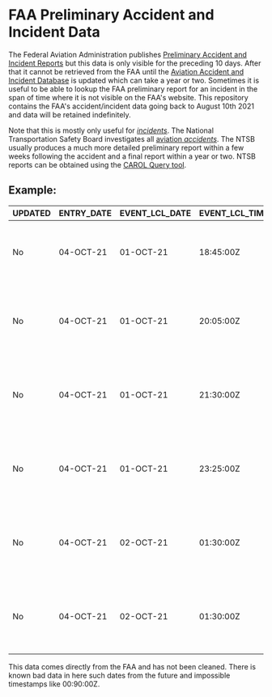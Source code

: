 # FAA Preliminary Accident and Incident Data
The Federal Aviation Administration publishes [Preliminary Accident and Incident Reports](https://www.asias.faa.gov/apex/f?p=100:93:::NO:::) but this data is only visible for the preceding 10 days. After that it cannot be retrieved from the FAA until the [Aviation Accident and Incident Database](https://www.asias.faa.gov/apex/f?p=100:12:::NO:::) is updated which can take a year or two. Sometimes it is useful to be able to lookup the FAA preliminary report for an incident in the span of time where it is not visible on the FAA's website. This repository contains the FAA's accident/incident data going back to August 10th 2021 and data will be retained indefinitely.

Note that this is mostly only useful for [*incidents*](https://www.law.cornell.edu/cfr/text/49/830.2). The National Transportation Safety Board investigates all [aviation *accidents*](https://www.law.cornell.edu/cfr/text/49/830.2). The NTSB usually produces a much more detailed preliminary report within a few weeks following the accident and a final report within a year or two. NTSB reports can be obtained using the [CAROL Query tool](https://data.ntsb.gov/carol-main-public/basic-search).

## Example:

| UPDATED | ENTRY_DATE | EVENT_LCL_DATE | EVENT_LCL_TIME | LOC_CITY_NAME | LOC_STATE_NAME | LOC_CNTRY_NAME | RMK_TEXT                                                                    | EVENT_TYPE_DESC | FSDO_DESC            | REGIST_NBR | FLT_NBR | ACFT_OPRTR        | ACFT_MAKE_NAME | ACFT_MODEL_NAME | ACFT_MISSING_FLAG | ACFT_DMG_DESC | FLT_ACTIVITY | FLT_PHASE             | FAR_PART | MAX_INJ_LVL | FATAL_FLAG | FLT_CRW_INJ_NONE | FLT_CRW_INJ_MINOR | FLT_CRW_INJ_SERIOUS | FLT_CRW_INJ_FATAL | FLT_CRW_INJ_UNK | CBN_CRW_INJ_NONE | CBN_CRW_INJ_MINOR | CBN_CRW_INJ_SERIOUS | CBN_CRW_INJ_FATAL | CBN_CRW_INJ_UNK | PAX_INJ_NONE | PAX_INJ_MINOR | PAX_INJ_SERIOUS | PAX_INJ_FATAL | PAX_INJ_UNK | GRND_INJ_NONE | GRND_INJ_MINOR | GRND_INJ_SERIOUS | GRND_INJ_FATAL | GRND_INJ_UNK |
| ------- | ---------- | -------------- | -------------- | ------------- | -------------- | -------------- | --------------------------------------------------------------------------- | --------------- | -------------------- | ---------- | ------- | ----------------- | -------------- | --------------- | ----------------- | ------------- | ------------ | --------------------- | -------- | ----------- | ---------- | ---------------- | ----------------- | ------------------- | ----------------- | --------------- | ---------------- | ----------------- | ------------------- | ----------------- | --------------- | ------------ | ------------- | --------------- | ------------- | ----------- | ------------- | -------------- | ---------------- | -------------- | ------------ |
| No      | 04-OCT-21  | 01-OCT-21      | 18:45:00Z      | POTTSTOWN     | PENNSYLVANIA   | UNITED STATES  | AIRCRAFT GROUND LOOPED ON LANDING, POTTSTOWN, PA.                           | ACCIDENT        | ALLENTOWN FSDO       | N329CC     |         |                   | CULPS SPECIAL  | SOPWITH         | No                | SUBSTANTIAL   | PERSONAL     | LANDING (LDG)         | 91.0     | NONE        | No         | 1.0              | 0                 | 0                   | 0                 | 0.0             | 0                | 0                 | 0                   | 0                 | 0               | 0.0          | 0             | 0               | 0             | 0           | 0             | 0              | 0                | 0              | 0            |
| No      | 04-OCT-21  | 01-OCT-21      | 20:05:00Z      | PHILADELPHIA  | PENNSYLVANIA   | UNITED STATES  | AIRCRAFT STRUCK A BIRD DAMAGING #1 ENGINE, PHILADELPHIA, PA.                | INCIDENT        | PHILADELPHIA FSDO    | N917UY     | AAL2531 | AMERICAN AIRLINES | AIRBUS         | A321            | No                | MINOR         | COMMERCIAL   | TAKEOFF (TOF)         | 121.0    | NONE        | No         | 2.0              | 0                 | 0                   | 0                 | 0.0             | 4                | 0                 | 0                   | 0                 | 0               | 195.0        | 0             | 0               | 0             | 0           | 0             | 0              | 0                | 0              | 0            |
| No      | 04-OCT-21  | 01-OCT-21      | 21:30:00Z      | GRAND FORKS   | NORTH DAKOTA   | UNITED STATES  | AIRCRAFT DURING LANDING INCURRED A TAIL STRIKE, GRAND FORKS, ND.            | INCIDENT        | FARGO FSDO           | N770ND     |         |                   | PIPER          | PA28            | No                | UNKNOWN       | INSTRUCTION  | LANDING (LDG)         | 91.0     | NONE        | No         | 1.0              | 0                 | 0                   | 0                 | 0.0             | 0                | 0                 | 0                   | 0                 | 0               | 1.0          | 0             | 0               | 0             | 0           | 0             | 0              | 0                | 0              | 0            |
| No      | 04-OCT-21  | 01-OCT-21      | 23:25:00Z      | LOUISVILLE    | KENTUCKY       | UNITED STATES  | AIRCRAFT LANDED AND VEERED OFF RUNWAY INTO THE GRASS, LOUISVILLE, KY.       | INCIDENT        | LOUISVILLE FSDO      | N456SP     |         |                   | CESSN          | 172             | No                | UNKNOWN       | PERSONAL     | LANDING (LDG)         | 91.0     | UNKNOWN     | No         | 0.0              | 0                 | 0                   | 0                 | 1.0             | 0                | 0                 | 0                   | 0                 | 0               | 0.0          | 0             | 0               | 0             | 0           | 0             | 0              | 0                | 0              | 0            |
| No      | 04-OCT-21  | 02-OCT-21      | 01:30:00Z      | CHICAGO       | ILLINOIS       | UNITED STATES  | AIRCRAFT PULLING INTO GATE AND STRUCK THE WINGTIP OF RPA3594, CHICAGO, IL.  | INCIDENT        | GREATER CHICAGO FSDO | N141SY     | SKW5845 | SKYWEST AIRLINES  | EMBRAER        | ERJ170          | No                | MINOR         | COMMERCIAL   | PUSHBACK/TOWING (PBT) | 121.0    | NONE        | No         | 2.0              | 0                 | 0                   | 0                 | 0.0             | 2                | 0                 | 0                   | 0                 | 0               | 47.0         | 0             | 0               | 0             | 0           | 0             | 0              | 0                | 0              | 0            |
| No      | 04-OCT-21  | 02-OCT-21      | 01:30:00Z      | CHICAGO       | ILLINOIS       | UNITED STATES  | AIRCRAFT WAS PUSHING BACK FROM GATE AND WAS STRUCK BY SKW5845, CHICAGO, IL. | INCIDENT        | GREATER CHICAGO FSDO | N730YX     | RPA3594 | REPUBLIC AIRWAYS  | EMBRAER        | E175            | No                | MINOR         | COMMERCIAL   | PUSHBACK/TOWING (PBT) | 121.0    | NONE        | No         | 2.0              | 0                 | 0                   | 0                 | 0.0             | 2                | 0                 | 0                   | 0                 | 0               | 72.0         | 0             | 0               | 0             | 0           | 0             | 0              | 0                | 0              | 0            |

This data comes directly from the FAA and has not been cleaned. There is known bad data in here such dates from the future and impossible timestamps like 00:90:00Z.